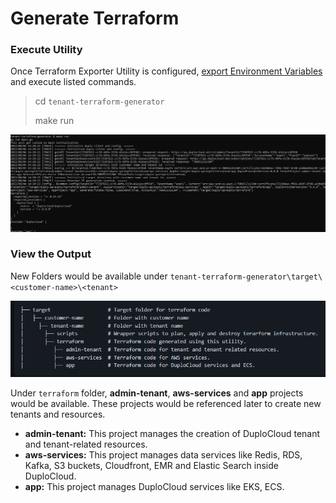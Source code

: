 # Generate Terraform

### Execute Utility

Once Terraform Exporter Utility is configured, [export Environment Variables](install-terraform-exporter.md#prepare-environment-variable-in-bash) and execute listed commands.

> cd `tenant-terraform-generator`
>
> make run

![Utility  Execution in-progress](<../../../.gitbook/assets/image (24) (2).png>)

### View the Output

New Folders would be available under `tenant-terraform-generator\target\<customer-name>\<tenant>`

![Target Folder View](<../../../.gitbook/assets/image (1).png>)

Under `terraform` folder, **admin-tenant**, **aws-services** and **app** projects would be available. These projects would be referenced later to create new tenants and resources.

* **admin-tenant:**  This project manages the creation of DuploCloud tenant and tenant-related resources.
* **aws-services:** This project manages data services like Redis, RDS, Kafka, S3 buckets, Cloudfront, EMR and Elastic Search inside DuploCloud.
* **app:** This project manages DuploCloud services like EKS, ECS.
